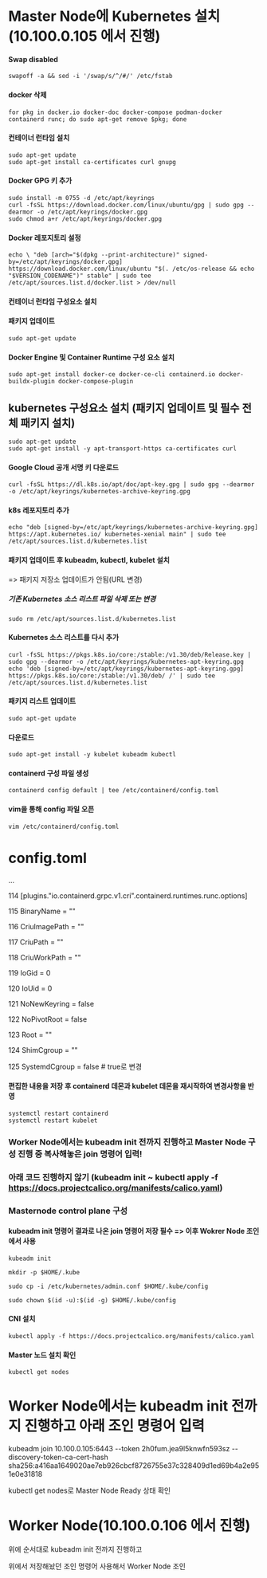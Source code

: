 # Master Node에 Kubernetes 설치(10.100.0.105 에서 진행)



#### Swap disabled

```
swapoff -a && sed -i '/swap/s/^/#/' /etc/fstab
```


#### docker 삭제

```
for pkg in docker.io docker-doc docker-compose podman-docker containerd runc; do sudo apt-get remove $pkg; done
```


#### 컨테이너 런타임 설치

```
sudo apt-get update
sudo apt-get install ca-certificates curl gnupg
```



#### Docker GPG 키 추가


```
sudo install -m 0755 -d /etc/apt/keyrings
curl -fsSL https://download.docker.com/linux/ubuntu/gpg | sudo gpg --dearmor -o /etc/apt/keyrings/docker.gpg
sudo chmod a+r /etc/apt/keyrings/docker.gpg
```

#### Docker 레포지토리 설정


```
echo \ "deb [arch="$(dpkg --print-architecture)" signed-by=/etc/apt/keyrings/docker.gpg] https://download.docker.com/linux/ubuntu "$(. /etc/os-release && echo "$VERSION_CODENAME")" stable" | sudo tee /etc/apt/sources.list.d/docker.list > /dev/null
```


#### 컨테이너 런타임 구성요소 설치


#### 패키지 업데이트


```
sudo apt-get update
```


#### Docker Engine 및 Container Runtime 구성 요소 설치


```
sudo apt-get install docker-ce docker-ce-cli containerd.io docker-buildx-plugin docker-compose-plugin
```


## kubernetes 구성요소 설치 (패키지 업데이트 및 필수 전체 패키지 설치)


```
sudo apt-get update
sudo apt-get install -y apt-transport-https ca-certificates curl
```


#### Google Cloud 공개 서명 키 다운로드


```
curl -fsSL https://dl.k8s.io/apt/doc/apt-key.gpg | sudo gpg --dearmor -o /etc/apt/keyrings/kubernetes-archive-keyring.gpg
```


#### k8s 레포지토리 추가


```
echo "deb [signed-by=/etc/apt/keyrings/kubernetes-archive-keyring.gpg] https://apt.kubernetes.io/ kubernetes-xenial main" | sudo tee /etc/apt/sources.list.d/kubernetes.list
```

#### 패키지 업데이트 후 kubeadm, kubectl, kubelet 설치


=> 패키지 저장소 업데이트가 안됨(URL 변경)


##### 기존 Kubernetes 소스 리스트 파일 삭제 또는 변경


```
sudo rm /etc/apt/sources.list.d/kubernetes.list
```


#### Kubernetes 소스 리스트를 다시 추가


```
curl -fsSL https://pkgs.k8s.io/core:/stable:/v1.30/deb/Release.key | sudo gpg --dearmor -o /etc/apt/keyrings/kubernetes-apt-keyring.gpg
echo 'deb [signed-by=/etc/apt/keyrings/kubernetes-apt-keyring.gpg] https://pkgs.k8s.io/core:/stable:/v1.30/deb/ /' | sudo tee /etc/apt/sources.list.d/kubernetes.list
```

#### 패키지 리스트 업데이트

```
sudo apt-get update
```

#### 다운로드


```
sudo apt-get install -y kubelet kubeadm kubectl
```


#### containerd 구성 파일 생성

```
containerd config default | tee /etc/containerd/config.toml
```

#### vim을 통해 config 파일 오픈


```
vim /etc/containerd/config.toml
```


# config.toml


...


114 [plugins."io.containerd.grpc.v1.cri".containerd.runtimes.runc.options]


115		BinaryName = ""


116 	CriuImagePath = ""


117 	CriuPath = ""


118 	CriuWorkPath = ""


119 	IoGid = 0


120 	IoUid = 0


121 	NoNewKeyring = false


122 	NoPivotRoot = false


123 	Root = ""


124 	ShimCgroup = ""


125 	SystemdCgroup = false # true로 변경


#### 편집한 내용을 저장 후 containerd 데몬과 kubelet 데몬을 재시작하여 변경사항을 반영


```
systemctl restart containerd
systemctl restart kubelet
```



### Worker Node에서는 kubeadm init 전까지 진행하고 Master Node 구성 진행 중 복사해놓은 join 명령어 입력!
### 아래 코드 진행하지 않기 (kubeadm init ~ kubectl apply -f https://docs.projectcalico.org/manifests/calico.yaml)





### Masternode control plane 구성
#### **kubeadm init 명령어 결과로 나온 join 명령어 저장 필수 => 이후 Wokrer Node 조인에서 사용**


```
kubeadm init
```


```
mkdir -p $HOME/.kube
```

```
sudo cp -i /etc/kubernetes/admin.conf $HOME/.kube/config
```


```
sudo chown $(id -u):$(id -g) $HOME/.kube/config

```


#### CNI 설치


```
kubectl apply -f https://docs.projectcalico.org/manifests/calico.yaml
```


#### Master 노드 설치 확인


```
kubectl get nodes
```


# Worker Node에서는 kubeadm init 전까지 진행하고 아래 조인 명령어 입력


kubeadm join 10.100.0.105:6443 --token 2h0fum.jea9l5knwfn593sz --discovery-token-ca-cert-hash sha256:a416aa1649020ae7eb926cbcf8726755e37c328409d1ed69b4a2e951e0e31818


kubectl get nodes로 Master Node Ready 상태 확인


# Worker Node(10.100.0.106 에서 진행)


위에 순서대로 kubeadm init 전까지 진행하고

위에서 저장해놨던 조인 명령어 사용해서 Worker Node 조인

